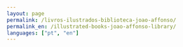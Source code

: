 ```yaml
---
layout: page
permalink: /livros-ilustrados-biblioteca-joao-affonso/
permalink_en: /illustrated-books-joao-affonso-library/
languages: ["pt", "en"]
---
```

